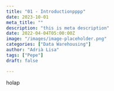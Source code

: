 ```yaml
---
title: "01 - Introductionpppp"
date: 2023-10-01
meta_title: ""
description: "this is meta description"
date: 2022-04-04T05:00:00Z
image: "/images/image-placeholder.png"
categories: ["Data Warehousing"]
author: "Adrià Lisa"
tags: ["Pepe"]
draft: false

---
```


holap
